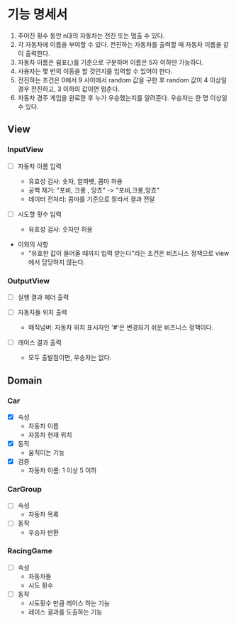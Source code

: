 # 기능 명세서

1. 주어진 횟수 동안 n대의 자동차는 전진 또는 멈출 수 있다.
2. 각 자동차에 이름을 부여할 수 있다. 전진하는 자동차를 출력할 때 자동차 이름을 같이 출력한다.
3. 자동차 이름은 쉼표(,)를 기준으로 구분하며 이름은 5자 이하만 가능하다.
4. 사용자는 몇 번의 이동을 할 것인지를 입력할 수 있어야 한다.
5. 전진하는 조건은 0에서 9 사이에서 random 값을 구한 후 random 값이 4 이상일 경우 전진하고, 3 이하의 값이면 멈춘다.
6. 자동차 경주 게임을 완료한 후 누가 우승했는지를 알려준다. 우승자는 한 명 이상일 수 있다.


## View

### InputView

- [ ] 자동차 이름 입력
  - 유효성 검사: 숫자, 알파벳, 콤마 허용
  - 공백 제거: "포비, 크롱 , 망쵸" -> "포비,크롱,망쵸"
  - 데이터 전처리: 콤마를 기준으로 잘라서 결과 전달


- [ ] 시도할 횟수 입력
  - 유효성 검사: 숫자만 허용


- 이외의 사항
  - "유효한 값이 들어올 때까지 입력 받는다"라는 조건은 비즈니스 정책으로 view에서 담당하지 않는다. 


### OutputView

- [ ] 실행 결과 헤더 출력


- [ ] 자동차들 위치 출력
  - 매직넘버: 자동차 위치 표시자인 '#'은 변경되기 쉬운 비즈니스 정책이다. 


- [ ] 레이스 결과 출력
  - 모두 출발점이면, 우승자는 없다. 


## Domain

### Car
  - [x] 속성 
    - 자동차 이름
    - 자동차 현재 위치
  - [x] 동작
    - 움직이는 기능
  - [x] 검증
    - 자동차 이름: 1 이상 5 이하


### CarGroup 
  - [ ] 속성
    - 자동차 목록
  - [ ] 동작
    - 우승자 반환

### RacingGame
  - [ ] 속성
    - 자동차들
    - 시도 횟수
  - [ ] 동작
    - 시도횟수 만큼 레이스 하는 기능
    - 레이스 결과를 도출하는 기능
